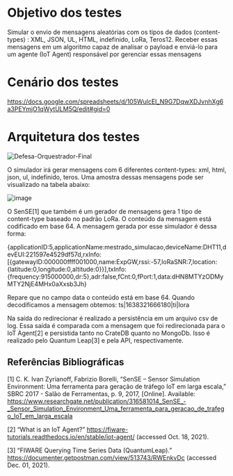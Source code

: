 # Objetivo dos testes

Simular o envio de mensagens aleatórias com os tipos de dados (content-types) : XML, JSON, UL, HTML, indefinido, LoRa, Teros12. Receber essas mensagens em um algoritmo capaz de analisar o payload e enviá-lo para um agente (IoT Agent) responsável por gerenciar essas mensagens 

# Cenário dos testes

https://docs.google.com/spreadsheets/d/105WulcEI_N9G7DqwXDJvnhXg6a3PEYmjO1qWytULM5Q/edit#gid=0


# Arquitetura dos testes

![Defesa-Orquestrador-Final](https://user-images.githubusercontent.com/9336800/144167743-fa0f7c65-8feb-449f-9a88-e8bce570cbba.jpg)



O simulador irá gerar mensagens com 6 diferentes content-types: xml, html, json, ul, indefinido, teros. Uma amostra dessas mensagens pode ser visualizado na tabela abaixo:

![image](https://user-images.githubusercontent.com/9336800/144165519-5ab7b6f8-0389-484f-91b8-524fe9900fdf.png)


O SenSE[1] que também é um gerador de mensagens gera 1 tipo de content-type baseado no padrão LoRa. O conteúdo da mensagem está codificado em base 64. A mensagem gerada por esse simulador é dessa forma:

{applicationID:5,applicationName:mestrado_simulacao,deviceName:DHT11,devEUI:221597e4529df57d,rxInfo:[{gatewayID:000000ffff001000,name:ExpGW,rssi:-57,loRaSNR:7,location:{latitude:0,longitude:0,altitude:0}}],txInfo:{frequency:915000000,dr:5},adr:false,fCnt:0,fPort:1,data:dHN8MTYzODMyMTY2NjE4MHx0aXxsb3Jh}

Repare que no campo data o conteúdo está em base 64. Quando decodificamos a mensagem obtemos: 
ts|1638321666180|ti|lora

Na saída do redirecionar é realizado a persistência em um arquivo csv de log. Essa saída é comparada com a mensagem que foi redirecionada para o IoT Agent[2] e persistida tanto no CrateDB quanto no MongoDb. Isso é realizado pelo Quantum Leap[3] e pela API, respectivamente. 

## Referências Bibliográficas


[1]	C. K. Ivan Zyrianoff, Fabrizio Borelli, “SenSE – Sensor Simulation Environment: Uma ferramenta para geração de tráfego IoT em larga escala,” SBRC 2017 - Salão de Ferramentas, p. 9, 2017, [Online]. Available: https://www.researchgate.net/publication/316581014_SenSE_-_Sensor_Simulation_Environment_Uma_ferramenta_para_geracao_de_trafego_IoT_em_larga_escala

[2]	“What is an IoT Agent?” https://fiware-tutorials.readthedocs.io/en/stable/iot-agent/ (accessed Oct. 18, 2021).

[3]	“FIWARE Querying Time Series Data (QuantumLeap).” https://documenter.getpostman.com/view/513743/RWEnkvDc (accessed Dec. 01, 2021).
